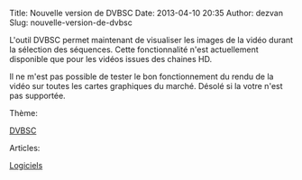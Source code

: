 Title: Nouvelle version de DVBSC
Date: 2013-04-10 20:35
Author: dezvan
Slug: nouvelle-version-de-dvbsc

<div
class="field field-name-body field-type-text-with-summary field-label-hidden">

<div class="field-items">

<div class="field-item even">

L'outil DVBSC permet maintenant de visualiser les images de la vidéo
durant la sélection des séquences. Cette fonctionnalité n'est
actuellement disponible que pour les vidéos issues des chaines HD.

</p>
Il ne m'est pas possible de tester le bon fonctionnement du rendu de la
vidéo sur toutes les cartes graphiques du marché. Désolé si la votre
n'est pas supportée.

</p>
<p>

</div>

</div>

</div>

<div
class="field field-name-taxonomy-vocabulary-3 field-type-taxonomy-term-reference field-label-above">

<div class="field-label">

Thème: 

</div>

<div class="field-items">

<div class="field-item even">

[DVBSC](https://www.ezvan.fr/taxonomy/term/54)

</div>

</div>

</div>

<div
class="field field-name-taxonomy-vocabulary-2 field-type-taxonomy-term-reference field-label-above">

<div class="field-label">

Articles: 

</div>

<div class="field-items">

<div class="field-item even">

[Logiciels](https://www.ezvan.fr/taxonomy/term/6)

</div>

</div>

</div>

</p>

